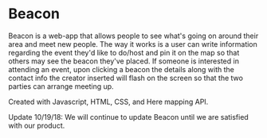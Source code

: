 # Beacon
Beacon is a web-app that allows people to see what's going on around their area and meet new people.
The way it works is a user can write information regarding the event they'd like to do/host and pin it on the map so that others may see the beacon they've placed. If someone is interested in attending an event, upon clicking a beacon the details along with the contact info the creator inserted will flash on the screen so that the two parties can arrange meeting up. 

Created with Javascript, HTML, CSS, and Here mapping API.

Update 10/19/18: We will continue to update Beacon until we are satisfied with our product. 



